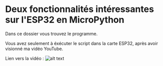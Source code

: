 # Deux fonctionnalités intéressantes sur l'ESP32 en MicroPython 
Dans ce dossier vous trouvez le programme.

Vous avez seulement à éxécuter le script dans la carte ESP32, après avoir visionné ma vidéo YouTube.

Lien vers la vidéo : 
![alt text](https://github.com/electrocodeur/44_fonctionnalite_esp32/miniature.png)
